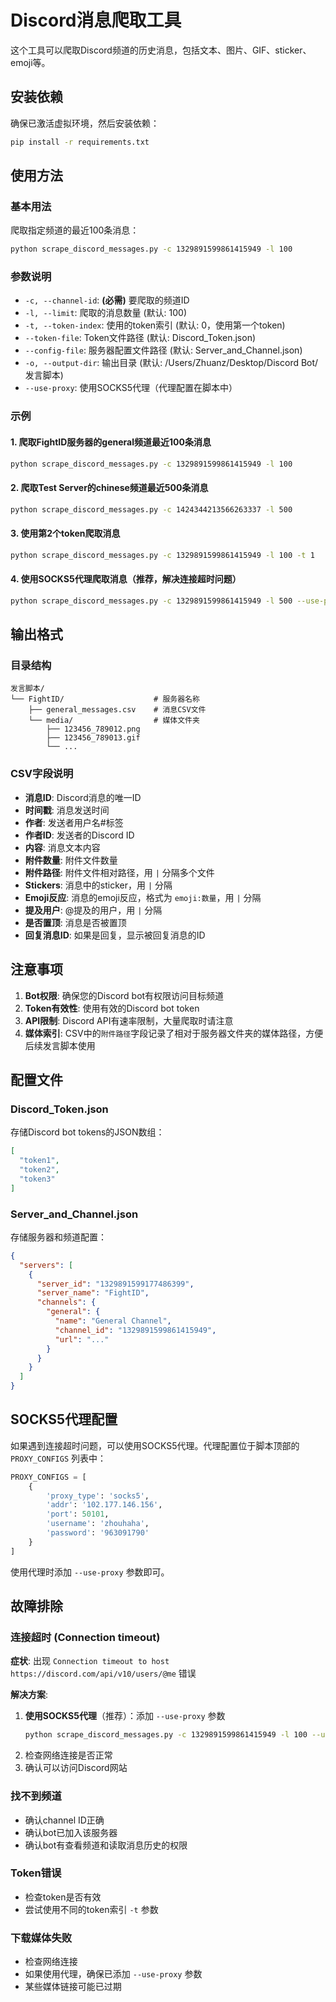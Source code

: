 # Discord消息爬取工具

这个工具可以爬取Discord频道的历史消息，包括文本、图片、GIF、sticker、emoji等。

## 安装依赖

确保已激活虚拟环境，然后安装依赖：

```bash
pip install -r requirements.txt
```

## 使用方法

### 基本用法

爬取指定频道的最近100条消息：

```bash
python scrape_discord_messages.py -c 1329891599861415949 -l 100
```

### 参数说明

- `-c, --channel-id`: **(必需)** 要爬取的频道ID
- `-l, --limit`: 爬取的消息数量 (默认: 100)
- `-t, --token-index`: 使用的token索引 (默认: 0，使用第一个token)
- `--token-file`: Token文件路径 (默认: Discord_Token.json)
- `--config-file`: 服务器配置文件路径 (默认: Server_and_Channel.json)
- `-o, --output-dir`: 输出目录 (默认: /Users/Zhuanz/Desktop/Discord Bot/发言脚本)
- `--use-proxy`: 使用SOCKS5代理（代理配置在脚本中）

### 示例

#### 1. 爬取FightID服务器的general频道最近100条消息

```bash
python scrape_discord_messages.py -c 1329891599861415949 -l 100
```

#### 2. 爬取Test Server的chinese频道最近500条消息

```bash
python scrape_discord_messages.py -c 1424344213566263337 -l 500
```

#### 3. 使用第2个token爬取消息

```bash
python scrape_discord_messages.py -c 1329891599861415949 -l 100 -t 1
```

#### 4. 使用SOCKS5代理爬取消息（推荐，解决连接超时问题）

```bash
python scrape_discord_messages.py -c 1329891599861415949 -l 500 --use-proxy
```

## 输出格式

### 目录结构

```
发言脚本/
└── FightID/                    # 服务器名称
    ├── general_messages.csv    # 消息CSV文件
    └── media/                  # 媒体文件夹
        ├── 123456_789012.png
        ├── 123456_789013.gif
        └── ...
```

### CSV字段说明

- **消息ID**: Discord消息的唯一ID
- **时间戳**: 消息发送时间
- **作者**: 发送者用户名#标签
- **作者ID**: 发送者的Discord ID
- **内容**: 消息文本内容
- **附件数量**: 附件文件数量
- **附件路径**: 附件文件相对路径，用 `|` 分隔多个文件
- **Stickers**: 消息中的sticker，用 `|` 分隔
- **Emoji反应**: 消息的emoji反应，格式为 `emoji:数量`，用 `|` 分隔
- **提及用户**: @提及的用户，用 `|` 分隔
- **是否置顶**: 消息是否被置顶
- **回复消息ID**: 如果是回复，显示被回复消息的ID

## 注意事项

1. **Bot权限**: 确保您的Discord bot有权限访问目标频道
2. **Token有效性**: 使用有效的Discord bot token
3. **API限制**: Discord API有速率限制，大量爬取时请注意
4. **媒体索引**: CSV中的`附件路径`字段记录了相对于服务器文件夹的媒体路径，方便后续发言脚本使用

## 配置文件

### Discord_Token.json

存储Discord bot tokens的JSON数组：

```json
[
  "token1",
  "token2",
  "token3"
]
```

### Server_and_Channel.json

存储服务器和频道配置：

```json
{
  "servers": [
    {
      "server_id": "1329891599177486399",
      "server_name": "FightID",
      "channels": {
        "general": {
          "name": "General Channel",
          "channel_id": "1329891599861415949",
          "url": "..."
        }
      }
    }
  ]
}
```

## SOCKS5代理配置

如果遇到连接超时问题，可以使用SOCKS5代理。代理配置位于脚本顶部的 `PROXY_CONFIGS` 列表中：

```python
PROXY_CONFIGS = [
    {
        'proxy_type': 'socks5',
        'addr': '102.177.146.156',
        'port': 50101,
        'username': 'zhouhaha',
        'password': '963091790'
    }
]
```

使用代理时添加 `--use-proxy` 参数即可。

## 故障排除

### 连接超时 (Connection timeout)

**症状**: 出现 `Connection timeout to host https://discord.com/api/v10/users/@me` 错误

**解决方案**:
1. **使用SOCKS5代理**（推荐）：添加 `--use-proxy` 参数
   ```bash
   python scrape_discord_messages.py -c 1329891599861415949 -l 100 --use-proxy
   ```
2. 检查网络连接是否正常
3. 确认可以访问Discord网站

### 找不到频道

- 确认channel ID正确
- 确认bot已加入该服务器
- 确认bot有查看频道和读取消息历史的权限

### Token错误

- 检查token是否有效
- 尝试使用不同的token索引 `-t` 参数

### 下载媒体失败

- 检查网络连接
- 如果使用代理，确保已添加 `--use-proxy` 参数
- 某些媒体链接可能已过期

